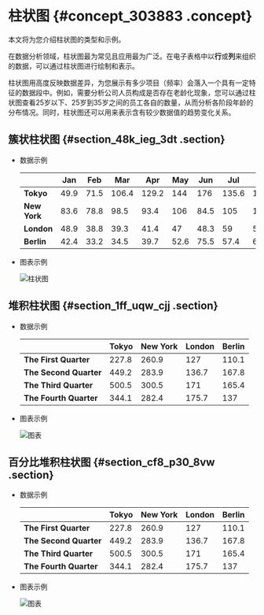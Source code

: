 # 柱状图 {#concept_303883 .concept}

本文将为您介绍柱状图的类型和示例。

在数据分析领域，柱状图最为常见且应用最为广泛。在电子表格中以**行**或**列**来组织的数据，可以通过柱状图进行绘制和表示。

柱状图用高度反映数据差异，为您展示有多少项目（频率）会落入一个具有一定特征的数据段中。例如，需要分析公司人员构成是否存在老龄化现象，您可以通过柱状图查看25岁以下、25岁到35岁之间的员工各自的数量，从而分析各阶段年龄的分布情况。同时，柱状图还可以用来表示含有较少数据值的趋势变化关系。

## 簇状柱状图 {#section_48k_ieg_3dt .section}

-   数据示例

    | |Jan|Feb|Mar|Apr|May|Jun|Jul|Aug|Sep|Oct|Nov|Dec|
    |--|---|---|---|---|---|---|---|---|---|---|---|---|
    |**Tokyo**|49.9|71.5|106.4|129.2|144|176|135.6|148.5|216.4|194.1|95.6|54.4|
    |**New York**|83.6|78.8|98.5|93.4|106|84.5|105|104.3|91.2|83.5|106.6|92.3|
    |**London**|48.9|38.8|39.3|41.4|47|48.3|59|59.6|52.4|65.2|59.3|51.2|
    |**Berlin**|42.4|33.2|34.5|39.7|52.6|75.5|57.4|60.4|47.6|39.1|46.8|51.1|

-   图表示例

    ![柱状图](http://static-aliyun-doc.oss-cn-hangzhou.aliyuncs.com/assets/img/249222/156895239147873_zh-CN.png)


## 堆积柱状图 {#section_1ff_uqw_cjj .section}

-   数据示例

    | |Tokyo|New York|London|Berlin|
    |--|-----|--------|------|------|
    |**The First Quarter**|227.8|260.9|127|110.1|
    |**The Second Quarter**|449.2|283.9|136.7|167.8|
    |**The Third Quarter**|500.5|300.5|171|165.4|
    |**The Fourth Quarter**|344.1|282.4|175.7|137|

-   图表示例

    ![图表](http://static-aliyun-doc.oss-cn-hangzhou.aliyuncs.com/assets/img/249222/156895239147874_zh-CN.png)


## 百分比堆积柱状图 {#section_cf8_p30_8vw .section}

-   数据示例

    | |Tokyo|New York|London|Berlin|
    |--|-----|--------|------|------|
    |**The First Quarter**|227.8|260.9|127|110.1|
    |**The Second Quarter**|449.2|283.9|136.7|167.8|
    |**The Third Quarter**|500.5|300.5|171|165.4|
    |**The Fourth Quarter**|344.1|282.4|175.7|137|

-   图表示例

    ![图表](http://static-aliyun-doc.oss-cn-hangzhou.aliyuncs.com/assets/img/249222/156895239147876_zh-CN.png)


